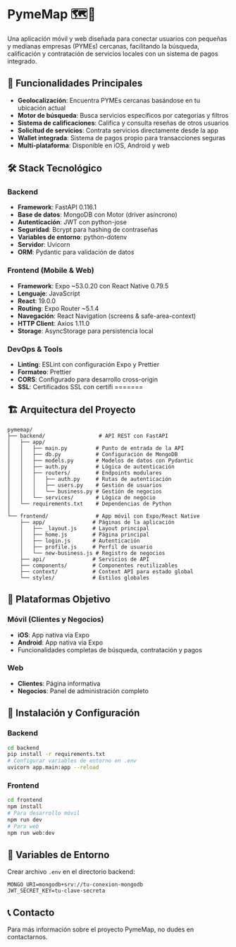 # PymeMap 🗺️🏪

Una aplicación móvil y web diseñada para conectar usuarios con pequeñas y medianas empresas (PYMEs) cercanas, facilitando la búsqueda, calificación y contratación de servicios locales con un sistema de pagos integrado.

## 📱 Funcionalidades Principales

- **Geolocalización**: Encuentra PYMEs cercanas basándose en tu ubicación actual
- **Motor de búsqueda**: Busca servicios específicos por categorías y filtros
- **Sistema de calificaciones**: Califica y consulta reseñas de otros usuarios
- **Solicitud de servicios**: Contrata servicios directamente desde la app
- **Wallet integrada**: Sistema de pagos propio para transacciones seguras
- **Multi-plataforma**: Disponible en iOS, Android y web

## 🛠️ Stack Tecnológico

### Backend
- **Framework**: FastAPI 0.116.1
- **Base de datos**: MongoDB con Motor (driver asíncrono)
- **Autenticación**: JWT con python-jose
- **Seguridad**: Bcrypt para hashing de contraseñas
- **Variables de entorno**: python-dotenv
- **Servidor**: Uvicorn
- **ORM**: Pydantic para validación de datos

### Frontend (Mobile & Web)
- **Framework**: Expo ~53.0.20 con React Native 0.79.5
- **Lenguaje**: JavaScript
- **React**: 19.0.0
- **Routing**: Expo Router ~5.1.4
- **Navegación**: React Navigation (screens & safe-area-context)
- **HTTP Client**: Axios 1.11.0
- **Storage**: AsyncStorage para persistencia local

### DevOps & Tools
- **Linting**: ESLint con configuración Expo y Prettier
- **Formateo**: Prettier
- **CORS**: Configurado para desarrollo cross-origin
- **SSL**: Certificados SSL con certifi
=======

## 🏗️ Arquitectura del Proyecto

```
pymemap/
├── backend/                 # API REST con FastAPI
│   ├── app/
│   │   ├── main.py         # Punto de entrada de la API
│   │   ├── db.py           # Configuración de MongoDB
│   │   ├── models.py       # Modelos de datos con Pydantic
│   │   ├── auth.py         # Lógica de autenticación
│   │   ├── routers/        # Endpoints modulares
│   │   │   ├── auth.py     # Rutas de autenticación
│   │   │   ├── users.py    # Gestión de usuarios
│   │   │   └── business.py # Gestión de negocios
│   │   └── services/       # Lógica de negocio
│   └── requirements.txt    # Dependencias de Python
│
└── frontend/               # App móvil con Expo/React Native
    ├── app/               # Páginas de la aplicación
    │   ├── _layout.js     # Layout principal
    │   ├── home.js        # Página principal
    │   ├── login.js       # Autenticación
    │   ├── profile.js     # Perfil de usuario
    │   └── new-business.js # Registro de negocios
    ├── api/               # Servicios de API
    ├── components/        # Componentes reutilizables
    ├── context/           # Context API para estado global
    └── styles/            # Estilos globales
```

## 🎯 Plataformas Objetivo

### Móvil (Clientes y Negocios)
- **iOS**: App nativa via Expo
- **Android**: App nativa via Expo
- Funcionalidades completas de búsqueda, contratación y pagos

### Web
- **Clientes**: Página informativa
- **Negocios**: Panel de administración completo


## 🚀 Instalación y Configuración

### Backend

```bash
cd backend
pip install -r requirements.txt
# Configurar variables de entorno en .env
uvicorn app.main:app --reload
```

### Frontend

```bash
cd frontend
npm install
# Para desarrollo móvil
npm run dev
# Para web
npm run web:dev
```

## 🔧 Variables de Entorno

Crear archivo `.env` en el directorio backend:

```env
MONGO_URI=mongodb+srv://tu-conexion-mongodb
JWT_SECRET_KEY=tu-clave-secreta
```

## 📞 Contacto

Para más información sobre el proyecto PymeMap, no dudes en contactarnos.
